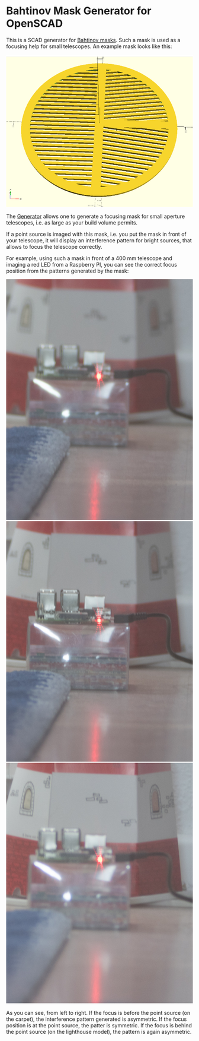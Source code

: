 # Bahtinov Mask Generator for OpenSCAD

This is a SCAD generator for [Bahtinov masks](https://en.wikipedia.org/wiki/Bahtinov_mask). 
Such a mask is used as a focusing help for small telescopes. An example mask looks like this:

![An Example Bahtinov Mask](example_mask.png)

The [Generator](bahtinov.scad) allows one to generate a focusing mask for small aperture 
telescopes, i.e. as large as your build volume permits. 

If a point source is imaged with this mask, i.e. you put the mask in front of your telescope, 
it will display an interference pattern for bright sources, that allows to focus the telescope correctly.

For example, using such a mask in front of a 400 mm telescope and imaging a red LED from a Raspberry PI, 
you can see the correct focus position from the patterns generated by the mask: 

![Focus before](focus_01_before.jpg) ![Focus on](focus_02_onLED.jpg) ![Focus behind](focus_03_behind.jpg)

As you can see, from left to right. If the focus is before the point source (on the carpet), the interference
pattern generated is asymmetric. If the focus position is at the point source, the patter is symmetric. 
If the focus is behind the point source (on the lighthouse model), the pattern is again asymmetric. 

